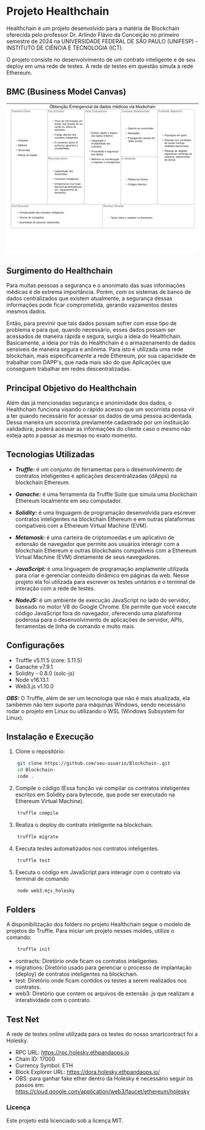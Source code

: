 # Projeto Healthchain
 Healthchain é um projeto desenvolvido para a matéria de Blockchain oferecida pelo professor Dr. Arlindo Flávio da Conceição no primeiro semestre de 2024 na UNIVERSIDADE FEDERAL DE SÃO PAULO (UNIFESP) - INSTITUTO DE CIÊNCIA E TECNOLOGIA (ICT).

 O projeto consiste no desenvolvimento de um contrato inteligente e de seu deploy em uma rede de testes. A rede de testes em questão simula a rede Ethereum.
 
##  BMC (Business Model Canvas)

<p align="center">
  <img src="https://github.com/DanFeMartins/Blockchain-/blob/master/BMC.png" alt="BMC">
</p>


##  Surgimento do Healthchain

 Para muitas pessoas a segurança e o anonimato das suas informações médicas é de extrema importância. Porém, com os sistemas de banco de dados centralizados que existem atualmente, a segurança dessas informações pode ficar comprometida, gerando
 vazamentos destes mesmos dados.

 Então, para previnir que tais dados possam sofrer com esse tipo de problema e para que, quando necessário, esses dados possam ser acessados de maneira rápida e segura, surgiu a ideia do Healthchain.
 Basicamente, a ideia por trás do Healthchain é o armazenamento de dados sensíveis de maneira segura e anônima. Para isto é utilizada uma rede blockchain, mais especificamente a rede Ethereum, por sua capacidade de trabalhar com DAPP's, que nada mais
 são do que Aplicações que conseguem trabalhar em redes descentralizadas. 
  
##  Principal Objetivo do Healthchain

 Além das já mencionadas segurança e anonimidade dos dados, o Healthchain funciona visando o rápido acesso que um socorrista possa vir a ter quando necessário for acessar os dados de uma pessoa acidentada. Dessa maneira um socorrista previamente
 cadastrado por um instituição validadora, poderá acessar as informações do cliente caso o mesmo não esteja apto a passar as mesmas no exato momento. 

##  Tecnologias Utilizadas

- ___Truffle:___ é um conjunto de ferramentas para o desenvolvimento de contratos inteligentes e aplicações descentralizadas (dApps) na blockchain Ethereum.

- ___Ganache:___ é uma ferramenta da Truffle Suite que simula uma blockchain Ethereum localmente em seu computador.

- ___Solidity:___ é uma linguagem de programação desenvolvida para escrever contratos inteligentes na blockchain Ethereum e em outras plataformas compatíveis com a Ethereum Virtual Machine (EVM).

- ___Metamask:___ é uma carteira de criptomoedas e um aplicativo de extensão de navegador que permite aos usuários interagir com a blockchain Ethereum e outras blockchains compatíveis com a Ethereum Virtual Machine (EVM) diretamente de seus navegadores.

- ___JavaScript:___  é uma linguagem de programação amplamente utilizada para criar e gerenciar conteúdo dinâmico em páginas da web. Nesse projeto ela foi utilizada para escrever os testes unitários e o terminal de interação com a rede de testes.

- ___NodeJS:___  é um ambiente de execução JavaScript no lado do servidor, baseado no motor V8 do Google Chrome. Ele permite que você execute código JavaScript fora do navegador, oferecendo uma plataforma poderosa para o desenvolvimento de aplicações de  servidor, APIs, ferramentas de linha de comando e muito mais.

## Configurações
- Truffle v5.11.5 (core: 5.11.5)
- Ganache v7.9.1
- Solidity - 0.8.0 (solc-js)
- Node v16.13.1
- Web3.js v1.10.0

___OBS:___ O Truffle, além de ser um tecnologia que não é mais atualizada, ela tambémm não tem suporte para máquinas Windows, sendo necessário rodar o projeto em Linux ou utilizando o WSL (Windows Subsystem for Linux).

## Instalação e Execução

1. Clone o repositório:

``` bash
    git clone https://github.com/seu-usuario/Blockchain-.git
    cd Blockchain-
    code .
```
2. Compile o código (Essa função vai compilar os contratos inteligentes escritos em Solidity para bytecode, que pode ser executado na Ethereum Virtual Machine).

```bash
    truffle compile
```

3. Realiza o deploy do contrato inteligente na blockchain.

```bash
    truffle migrate
```

4. Executa testes automatizados nos contratos inteligentes.

```bash
    truffle test
```

5. Executa o código em JavaScript para interagir com o contrato via terminal de comando

```bash
    node web3.mjs_holesky
```

## Folders

A disponibilização dos folders no projeto Healthchain segue o modelo de projetos do Truffle. Para iniciar um projeto nesses moldes, utilize o comando:

```bash
    truffle init
```

- contracts: Diretório onde ficam os contratos inteligentes.
- migrations: Diretório usado para gerenciar o processo de implantação (deploy) de contratos inteligentes na blockchain.
- test: Diretório onde ficam contidos os testes a serem realizados nos contratos.
- web3: Diretório que contem os arquivos de extensão .js que realizam a interatividade com o contrato.

## Test Net

A rede de testes online utilizada para os testes do nosso smartcontract foi a Holesky. 
- RPC URL: https://rpc.holesky.ethpandaops.io
- Chain ID: 17000
- Currency Symbol: ETH
- Block Explorer URL: https://dora.holesky.ethpandaops.io/
- OBS: para ganhar fake ether dentro da Holesky é necessário seguir os passos em: https://cloud.google.com/application/web3/faucet/ethereum/holesky

### Licença
Este projeto está licenciado sob a licença MIT.
